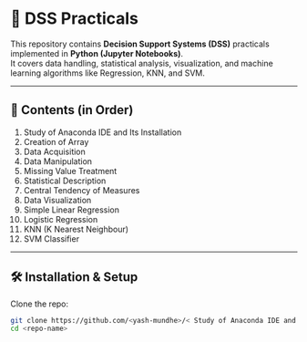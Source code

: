 # 📘 DSS Practicals

This repository contains **Decision Support Systems (DSS)** practicals implemented in **Python (Jupyter Notebooks)**.  
It covers data handling, statistical analysis, visualization, and machine learning algorithms like Regression, KNN, and SVM.  

---

## 📑 Contents (in Order)

1. Study of Anaconda IDE and Its Installation  
2. Creation of Array  
3. Data Acquisition  
4. Data Manipulation  
5. Missing Value Treatment  
6. Statistical Description  
7. Central Tendency of Measures  
8. Data Visualization  
9. Simple Linear Regression  
10. Logistic Regression  
11. KNN (K Nearest Neighbour)  
12. SVM Classifier  

---

## 🛠️ Installation & Setup

Clone the repo:
```bash
git clone https://github.com/<yash-mundhe>/< Study of Anaconda IDE and Its Installation  >.git
cd <repo-name>

